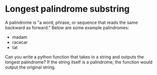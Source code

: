 # Longest palindrome substring
A palindrome is "a word, phrase, or sequence that reads the same backward as
forward." Below are some example palindromes:

  * madam
  * racecar
  * tat

Can you write a python function that takes in a string and outputs the longest
palindrome? If the string itself is a palindrome, the function would output the
original string.

